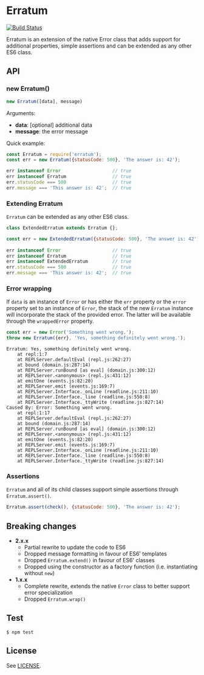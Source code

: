 
Erratum
=======

[![Build Status](https://travis-ci.org/jacoscaz/node-erratum.svg?branch=master)](https://travis-ci.org/jacoscaz/node-erratum)

Erratum is an extension of the native Error class that adds support for additional properties, simple assertions and can be extended as any other ES6 class.

API
---

### new Erratum()

```js
new Erratum([data], message)
```
Arguments: 

- **data**: [optional] additional data
- **message**: the error message

Quick example:

```js
const Erratum = require('erratum');
const err = new Erratum({statusCode: 500}, 'The answer is: 42');

err instanceof Error                   // true
err instanceof Erratum                 // true
err.statusCode === 500                 // true
err.message === 'This answer is: 42';  // true
```

### Extending Erratum

`Erratum` can be extended as any other ES6 class.

```js
class ExtendedErratum extends Erratum {};

const err = new ExtendedErratum({statusCode: 500}, 'The answer is: 42');
    
err instanceof Error                   // true
err instanceof Erratum                 // true
err instanceof ExtendedErratum         // true
err.statusCode === 500                 // true
err.message === 'This answer is: 42';  // true
```

### Error wrapping

If `data` is an instance of `Error` or has either the `err` property or the `error` property set to an instance of `Error`, the stack of the new `Erratum` instance will incorporate the stack of the provided error. The latter will be available through the `wrappedError` property. 

```js
const err = new Error('Something went wrong.');
throw new Erratum({err}, 'Yes, something definitely went wrong.');
```

```
Erratum: Yes, something definitely went wrong.
    at repl:1:7
    at REPLServer.defaultEval (repl.js:262:27)
    at bound (domain.js:287:14)
    at REPLServer.runBound [as eval] (domain.js:300:12)
    at REPLServer.<anonymous> (repl.js:431:12)
    at emitOne (events.js:82:20)
    at REPLServer.emit (events.js:169:7)
    at REPLServer.Interface._onLine (readline.js:211:10)
    at REPLServer.Interface._line (readline.js:550:8)
    at REPLServer.Interface._ttyWrite (readline.js:827:14)
Caused By: Error: Something went wrong.
    at repl:1:17
    at REPLServer.defaultEval (repl.js:262:27)
    at bound (domain.js:287:14)
    at REPLServer.runBound [as eval] (domain.js:300:12)
    at REPLServer.<anonymous> (repl.js:431:12)
    at emitOne (events.js:82:20)
    at REPLServer.emit (events.js:169:7)
    at REPLServer.Interface._onLine (readline.js:211:10)
    at REPLServer.Interface._line (readline.js:550:8)
    at REPLServer.Interface._ttyWrite (readline.js:827:14)
```

### Assertions

`Erratum` and all of its child classes support simple assertions through `Erratum.assert()`.

```js
Erratum.assert(check(), {statusCode: 500}, 'The answer is: 42');
```

Breaking changes
----------------

- **2.x.x**
  - Partial rewrite to update the code to ES6
  - Dropped message formatting in favour of ES6' templates
  - Dropped `Erratum.extend()` in favour of ES6' classes
  - Dropped using the constructor as a factory function (i.e. instantiating without `new`)
- **1.x.x**
  - Complete rewrite, extends the native `Error` class to better support error specialization
  - Dropped `Erratum.wrap()`
    
Test
----

    $ npm test
    
License
-------

See [LICENSE](./LICENSE).

